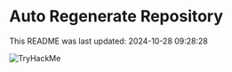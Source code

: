 # Auto Regenerate Repository

This README was last updated: 2024-10-28 09:28:28

 ![TryHackMe](https://tryhackme.com/badge/533634)